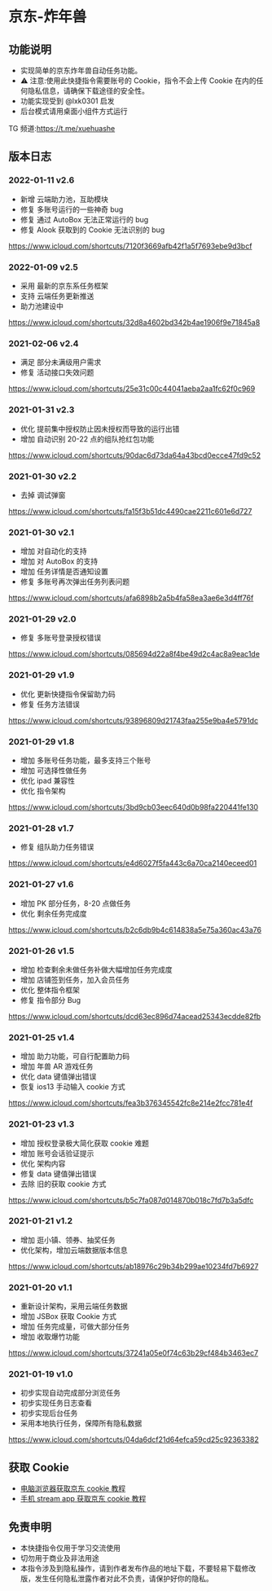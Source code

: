 # 京东-炸年兽

## 功能说明

- 实现简单的京东炸年兽自动任务功能。
- ⚠️ 注意:使用此快捷指令需要账号的 Cookie，指令不会上传 Cookie 在内的任何隐私信息，请确保下载途径的安全性。
- 功能实现受到 @lxk0301 启发
- 后台模式请用桌面小组件方式运行

TG 频道:https://t.me/xuehuashe

## 版本日志

### 2022-01-11 v2.6

- 新增 云端助力池，互助模块
- 修复 多账号运行的一些神奇 bug
- 修复 通过 AutoBox 无法正常运行的 bug
- 修复 Alook 获取到的 Cookie 无法识别的 bug

https://www.icloud.com/shortcuts/7120f3669afb42f1a5f7693ebe9d3bcf

### 2022-01-09 v2.5

- 采用 最新的京东系任务框架
- 支持 云端任务更新推送
- 助力池建设中

https://www.icloud.com/shortcuts/32d8a4602bd342b4ae1906f9e71845a8

### 2021-02-06 v2.4

- 满足 部分未满级用户需求
- 修复 活动接口失效问题

https://www.icloud.com/shortcuts/25e31c00c44041aeba2aa1fc62f0c969

### 2021-01-31 v2.3

- 优化 提前集中授权防止因未授权而导致的运行出错
- 增加 自动识别 20-22 点的组队抢红包功能

https://www.icloud.com/shortcuts/90dac6d73da64a43bcd0ecce47fd9c52

### 2021-01-30 v2.2

- 去掉 调试弹窗

https://www.icloud.com/shortcuts/fa15f3b51dc4490cae2211c601e6d727

### 2021-01-30 v2.1

- 增加 对自动化的支持
- 增加 对 AutoBox 的支持
- 增加 任务详情是否通知设置
- 修复 多账号再次弹出任务列表问题

https://www.icloud.com/shortcuts/afa6898b2a5b4fa58ea3ae6e3d4ff76f

### 2021-01-29 v2.0

- 修复 多账号登录授权错误

https://www.icloud.com/shortcuts/085694d22a8f4be49d2c4ac8a9eac1de

### 2021-01-29 v1.9

- 优化 更新快捷指令保留助力码
- 修复 任务方法错误

https://www.icloud.com/shortcuts/93896809d21743faa255e9ba4e5791dc

### 2021-01-29 v1.8

- 增加 多账号任务功能，最多支持三个账号
- 增加 可选择性做任务
- 优化 ipad 兼容性
- 优化 指令架构

https://www.icloud.com/shortcuts/3bd9cb03eec640d0b98fa220441fe130

### 2021-01-28 v1.7

- 修复 组队助力任务错误

https://www.icloud.com/shortcuts/e4d6027f5fa443c6a70ca2140eceed01

### 2021-01-27 v1.6

- 增加 PK 部分任务，8-20 点做任务
- 优化 剩余任务完成度

https://www.icloud.com/shortcuts/b2c6db9b4c614838a5e75a360ac43a76

### 2021-01-26 v1.5

- 增加 检查剩余未做任务补做大幅增加任务完成度
- 增加 店铺签到任务，加入会员任务
- 优化 整体指令框架
- 修复 指令部分 Bug

https://www.icloud.com/shortcuts/dcd63ec896d74acead25343ecdde82fb

### 2021-01-25 v1.4

- 增加 助力功能，可自行配置助力码
- 增加 年兽 AR 游戏任务
- 优化 data 键值弹出错误
- 恢复 ios13 手动输入 cookie 方式

https://www.icloud.com/shortcuts/fea3b376345542fc8e214e2fcc781e4f

### 2021-01-23 v1.3

- 增加 授权登录极大简化获取 cookie 难题
- 增加 账号会话验证提示
- 优化 架构内容
- 修复 data 键值弹出错误
- 去除 旧的获取 cookie 方式

https://www.icloud.com/shortcuts/b5c7fa087d014870b018c7fd7b3a5dfc

### 2021-01-21 v1.2

- 增加 逛小镇、领券、抽奖任务
- 优化架构，增加云端数据版本信息

https://www.icloud.com/shortcuts/ab18976c29b34b299ae10234fd7b6927

### 2021-01-20 v1.1

- 重新设计架构，采用云端任务数据
- 增加 JSBox 获取 Cookie 方式
- 增加 任务完成量，可做大部分任务
- 增加 收取爆竹功能

https://www.icloud.com/shortcuts/37241a05e0f74c63b29cf484b3463ec7

### 2021-01-19 v1.0

- 初步实现自动完成部分浏览任务
- 初步实现任务日志查看
- 初步实现后台任务
- 采用本地执行任务，保障所有隐私数据

https://www.icloud.com/shortcuts/04da6dcf21d64efca59cd25c92363382

## 获取 Cookie

- [电脑浏览器获取京东 cookie 教程](https://github.com/leecobaby/shortcuts/blob/master/DOC/GetJdCookie1.md)
- [手机 stream app 获取京东 cookie 教程](https://github.com/leecobaby/shortcuts/blob/master/DOC/GetJdCookie2.md)

## 免责申明

- 本快捷指令仅用于学习交流使用
- 切勿用于商业及非法用途
- 本指令涉及到隐私操作，请到作者发布作品的地址下载，不要轻易下载修改版，发生任何隐私泄露作者对此不负责，请保护好你的隐私。
